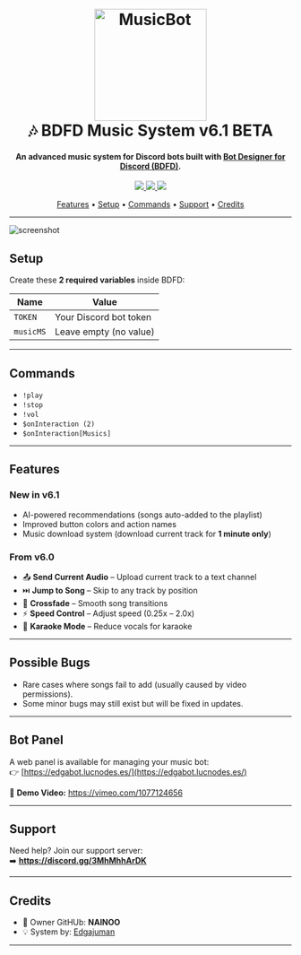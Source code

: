<h1 align="center">
  <br>
  <a href="https://discord.gg/3MhMhhArDK"><img src="https://avatars.githubusercontent.com/u/95946856?s=200&v=4" alt="MusicBot" width="200"></a>
  <br>
  🎶 BDFD Music System v6.1 BETA
  <br>
</h1>

<h4 align="center">An advanced music system for Discord bots built with <a href="https://botdesignerdiscord.com" target="_blank">Bot Designer for Discord (BDFD)</a>.</h4>

<p align="center">
  <a href="https://discord.gg/3MhMhhArDK">
    <img src="https://img.shields.io/discord/3MhMhhArDK?color=5865F2&label=Support&logo=discord&logoColor=white">
  </a>
  <a href="https://github.com/edgajuman">
    <img src="https://img.shields.io/badge/Credit-Edgajuman-blueviolet">
  </a>
  <a href="https://github.com/tknainoo">
    <img src="https://img.shields.io/badge/Owner-NAINOO-green">
  </a>
</p>

<p align="center">
  <a href="#features">Features</a> •
  <a href="#setup">Setup</a> •
  <a href="#commands">Commands</a> •
  <a href="#support">Support</a> •
  <a href="#credits">Credits</a>
</p>

---

![screenshot](https://i.pinimg.com/1200x/49/e9/af/49e9afe7e622acf8bfdd66b807a6d41c.jpg)

## Setup

Create these **2 required variables** inside BDFD:

| Name      | Value                        |
|-----------|------------------------------|
| `TOKEN`   | Your Discord bot token       |
| `musicMS` | Leave empty (no value)       |

---

## Commands

- `!play`  
- `!stop`  
- `!vol`  
- `$onInteraction (2)`  
- `$onInteraction[Musics]`  

---

## Features

### New in v6.1
- AI-powered recommendations (songs auto-added to the playlist)  
- Improved button colors and action names  
- Music download system (download current track for **1 minute only**)  

### From v6.0
- 📤 **Send Current Audio** – Upload current track to a text channel  
- ⏭️ **Jump to Song** – Skip to any track by position  
- 🔄 **Crossfade** – Smooth song transitions  
- ⚡ **Speed Control** – Adjust speed (0.25x – 2.0x)  
- 🎤 **Karaoke Mode** – Reduce vocals for karaoke  

---

## Possible Bugs
- Rare cases where songs fail to add (usually caused by video permissions).  
- Some minor bugs may still exist but will be fixed in updates.  

---

## Bot Panel

A web panel is available for managing your music bot:  
👉 [https://edgabot.lucnodes.es/](https://edgabot.lucnodes.es/)  

🎥 **Demo Video:** https://vimeo.com/1077124656  

---

## Support

Need help? Join our support server:  
➡️ **https://discord.gg/3MhMhhArDK**

---

## Credits

- 👑 Owner GitHUb: **NAINOO**  
- 💡 System by: [Edgajuman](https://github.com/edgajuman)  

---

